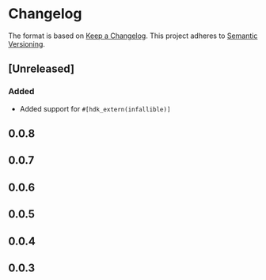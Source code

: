 # Changelog

The format is based on [Keep a Changelog](https://keepachangelog.com/en/1.0.0/). This project adheres to [Semantic Versioning](https://semver.org/spec/v2.0.0.html).

## \[Unreleased\]

### Added

- Added support for `#[hdk_extern(infallible)]`

## 0.0.8

## 0.0.7

## 0.0.6

## 0.0.5

## 0.0.4

## 0.0.3
